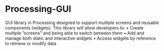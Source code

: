 # Processing-GUI
GUI library in Processing designed to support multiple screens and reusable components (widgets).
 This library will allow developers to:
• Create multiple ”screens” and being able to switch between them
• Add and manage both static and interactive widgets
• Access widgets by reference to retrieve or modify data
